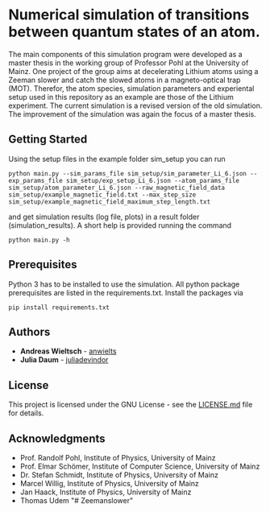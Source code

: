 # Numerical simulation of transitions between quantum states of an atom.
The main components of this simulation program were developed as a master thesis in the working group of Professor Pohl 
at the University of Mainz. One project of the group aims at decelerating Lithium atoms using a Zeeman slower and 
catch the slowed atoms in a magneto-optical trap (MOT). Therefor, the atom species, simulation parameters and experiental 
setup used in this repository as an example are those of the Lithium experiment.
The current simulation is a revised version of the old simulation. The improvement of the simulation was again the focus of a master thesis.

## Getting Started

Using the setup files in the example folder sim_setup you can run
```
python main.py --sim_params_file sim_setup/sim_parameter_Li_6.json --exp_params_file sim_setup/exp_setup_Li_6.json --atom_params_file sim_setup/atom_parameter_Li_6.json --raw_magnetic_field_data sim_setup/example_magnetic_field.txt --max_step_size sim_setup/example_magnetic_field_maximum_step_length.txt
```
and get simulation results (log file, plots) in a result folder (simulation_results). A short help is provided running the command
```
python main.py -h
```

## Prerequisites

Python 3 has to be installed to use the simulation. All python package prerequisites are listed in the requirements.txt. Install the 
packages via
```
pip install requirements.txt
```

## Authors

* **Andreas Wieltsch** - [anwielts](https://github.com/anwielts)
* **Julia Daum** - [juliadevindor](https://github.com/juliadevindor)

## License

This project is licensed under the GNU License - see the [LICENSE.md](LICENSE.md) file for details.

## Acknowledgments
* Prof. Randolf Pohl, Institute of Physics, University of Mainz
* Prof. Elmar Schömer, Institute of Computer Science, University of Mainz
* Dr. Stefan Schmidt, Institute of Physics, University of Mainz
* Marcel Willig, Institute of Physics, University of Mainz
* Jan Haack, Institute of Physics, University of Mainz
* Thomas Udem
"# Zeemanslower" 
